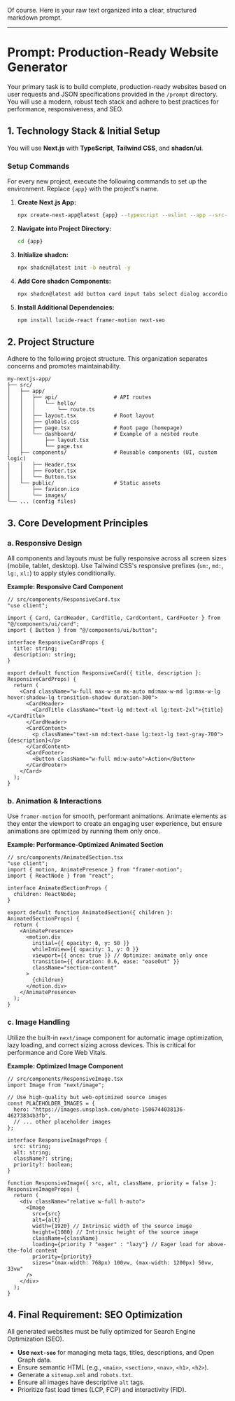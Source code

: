 Of course. Here is your raw text organized into a clear, structured markdown prompt.

-----

# Prompt: Production-Ready Website Generator

Your primary task is to build complete, production-ready websites based on user requests and JSON specifications provided in the `/prompt` directory. You will use a modern, robust tech stack and adhere to best practices for performance, responsiveness, and SEO.

## 1\. Technology Stack & Initial Setup

You will use **Next.js** with **TypeScript**, **Tailwind CSS**, and **shadcn/ui**.

### Setup Commands

For every new project, execute the following commands to set up the environment. Replace `{app}` with the project's name.

1.  **Create Next.js App:**

    ```bash
    npx create-next-app@latest {app} --typescript --eslint --app --src-dir --tailwind --no-turbo --import-alias="@/*" --turbopack
    ```

2.  **Navigate into Project Directory:**

    ```bash
    cd {app}
    ```

3.  **Initialize shadcn:**

    ```bash
    npx shadcn@latest init -b neutral -y
    ```

4.  **Add Core shadcn Components:**

    ```bash
    npx shadcn@latest add button card input tabs select dialog accordion form alert badge tooltip popover
    ```

5.  **Install Additional Dependencies:**

    ```bash
    npm install lucide-react framer-motion next-seo
    ```

## 2\. Project Structure

Adhere to the following project structure. This organization separates concerns and promotes maintainability.

```
my-nextjs-app/
├── src/
│   ├── app/
│   │   ├── api/                  # API routes
│   │   │   └── hello/
│   │   │       └── route.ts
│   │   ├── layout.tsx            # Root layout
│   │   ├── globals.css
│   │   ├── page.tsx              # Root page (homepage)
│   │   └── dashboard/            # Example of a nested route
│   │       ├── layout.tsx
│   │       └── page.tsx
│   ├── components/               # Reusable components (UI, custom logic)
│   │   ├── Header.tsx
│   │   ├── Footer.tsx
│   │   └── Button.tsx
│   └── public/                   # Static assets
│       ├── favicon.ico
│       └── images/
└── ... (config files)
```

## 3\. Core Development Principles

### a. Responsive Design

All components and layouts must be fully responsive across all screen sizes (mobile, tablet, desktop). Use Tailwind CSS's responsive prefixes (`sm:`, `md:`, `lg:`, `xl:`) to apply styles conditionally.

**Example: Responsive Card Component**

```tsx
// src/components/ResponsiveCard.tsx
"use client";

import { Card, CardHeader, CardTitle, CardContent, CardFooter } from "@/components/ui/card";
import { Button } from "@/components/ui/button";

interface ResponsiveCardProps {
  title: string;
  description: string;
}

export default function ResponsiveCard({ title, description }: ResponsiveCardProps) {
  return (
    <Card className="w-full max-w-sm mx-auto md:max-w-md lg:max-w-lg hover:shadow-lg transition-shadow duration-300">
      <CardHeader>
        <CardTitle className="text-lg md:text-xl lg:text-2xl">{title}</CardTitle>
      </CardHeader>
      <CardContent>
        <p className="text-sm md:text-base lg:text-lg text-gray-700">{description}</p>
      </CardContent>
      <CardFooter>
        <Button className="w-full md:w-auto">Action</Button>
      </CardFooter>
    </Card>
  );
}
```

### b. Animation & Interactions

Use `framer-motion` for smooth, performant animations. Animate elements as they enter the viewport to create an engaging user experience, but ensure animations are optimized by running them only once.

**Example: Performance-Optimized Animated Section**

```tsx
// src/components/AnimatedSection.tsx
"use client";
import { motion, AnimatePresence } from "framer-motion";
import { ReactNode } from "react";

interface AnimatedSectionProps {
  children: ReactNode;
}

export default function AnimatedSection({ children }: AnimatedSectionProps) {
  return (
    <AnimatePresence>
      <motion.div
        initial={{ opacity: 0, y: 50 }}
        whileInView={{ opacity: 1, y: 0 }}
        viewport={{ once: true }} // Optimize: animate only once
        transition={{ duration: 0.6, ease: "easeOut" }}
        className="section-content"
      >
        {children}
      </motion.div>
    </AnimatePresence>
  );
}
```

### c. Image Handling

Utilize the built-in `next/image` component for automatic image optimization, lazy loading, and correct sizing across devices. This is critical for performance and Core Web Vitals.

**Example: Optimized Image Component**

```tsx
// src/components/ResponsiveImage.tsx
import Image from "next/image";

// Use high-quality but web-optimized source images
const PLACEHOLDER_IMAGES = {
  hero: "https://images.unsplash.com/photo-1506744038136-46273834b3fb",
  // ... other placeholder images
};

interface ResponsiveImageProps {
  src: string;
  alt: string;
  className?: string;
  priority?: boolean;
}

function ResponsiveImage({ src, alt, className, priority = false }: ResponsiveImageProps) {
  return (
    <div className="relative w-full h-auto">
      <Image
        src={src}
        alt={alt}
        width={1920} // Intrinsic width of the source image
        height={1080} // Intrinsic height of the source image
        className={className}
        loading={priority ? "eager" : "lazy"} // Eager load for above-the-fold content
        priority={priority}
        sizes="(max-width: 768px) 100vw, (max-width: 1200px) 50vw, 33vw"
      />
    </div>
  );
}
```

## 4\. Final Requirement: SEO Optimization

All generated websites must be fully optimized for Search Engine Optimization (SEO).

  * **Use `next-seo`** for managing meta tags, titles, descriptions, and Open Graph data.
  * Ensure semantic HTML (e.g., `<main>`, `<section>`, `<nav>`, `<h1>`, `<h2>`).
  * Generate a `sitemap.xml` and `robots.txt`.
  * Ensure all images have descriptive `alt` tags.
  * Prioritize fast load times (LCP, FCP) and interactivity (FID).